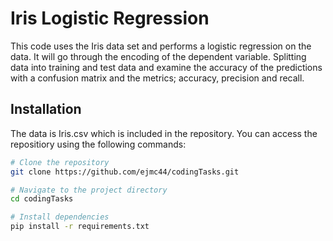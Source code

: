 # Iris Logistic Regression

This code uses the Iris data set and performs a logistic regression on the data.
It will go through the encoding of the dependent variable. Splitting data into training
and test data and examine the accuracy of the predictions with a confusion matrix and the metrics;
accuracy, precision and recall.


## Installation

The data is Iris.csv which is included in the repository. You can access the repositiory
using the following commands: 


```bash
# Clone the repository
git clone https://github.com/ejmc44/codingTasks.git

# Navigate to the project directory
cd codingTasks

# Install dependencies
pip install -r requirements.txt

